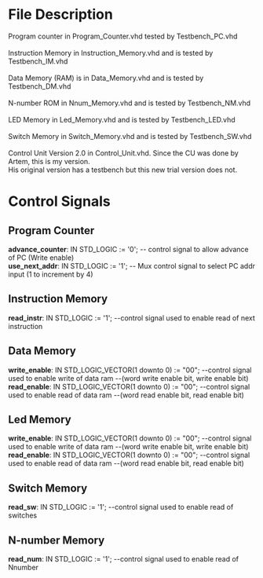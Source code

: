 <h1><b>File Description </h1></b> 
Program counter in Program_Counter.vhd tested by Testbench_PC.vhd <br>
<br> Instruction Memory in Instruction_Memory.vhd and is tested by Testbench_IM.vhd<br>
<br> Data Memory (RAM) is in Data_Memory.vhd and is tested by Testbench_DM.vhd<br>
<br> N-number ROM in Nnum_Memory.vhd and is tested by Testbench_NM.vhd<br>
<br> LED Memory in Led_Memory.vhd and is tested by Testbench_LED.vhd<br>
<br> Switch Memory in Switch_Memory.vhd and is tested by Testbench_SW.vhd<br>
<br> Control Unit Version 2.0 in Control_Unit.vhd. Since the CU was done by Artem, this is my version. <br>
His original version has a testbench but this new trial version does not. <br>



<h1><b> Control Signals </h1></b>
<h2><b>Program Counter </h2></b>
  <b>advance_counter</b>: IN STD_LOGIC := '0'; -- control signal to allow advance of PC (Write enable)
  <br><b>use_next_addr</b>: IN STD_LOGIC := '1'; -- Mux control signal to select PC addr input (1 to increment by 4)  
<h2><b>Instruction Memory </h2></b>
  <b>read_instr</b>: IN STD_LOGIC := '1'; --control signal used to enable read of next instruction
<h2><b>Data Memory </h2></b>  
  <b>write_enable</b>: IN STD_LOGIC_VECTOR(1 downto 0) := "00"; --control signal used to enable write of data ram --(word write enable bit, write enable bit) 
  <br><b>read_enable</b>: IN STD_LOGIC_VECTOR(1 downto 0) := "00"; --control signal used to enable read of data ram  --(word read enable bit, read enable bit) 
<h2><b>Led Memory </h2></b>  
  <b>write_enable</b>: IN STD_LOGIC_VECTOR(1 downto 0) := "00"; --control signal used to enable write of data ram --(word write enable bit, write enable bit) 
  <br><b>read_enable</b>: IN STD_LOGIC_VECTOR(1 downto 0) := "00"; --control signal used to enable read of data ram  --(word read enable bit, read enable bit) 
<h2><b>Switch Memory </h2></b>  
  <b>read_sw</b>: IN STD_LOGIC := '1'; --control signal used to enable read of switches
<h2><b>N-number Memory </h2></b>  
  <b>read_num</b>: IN STD_LOGIC := '1'; --control signal used to enable read of Nnumber 

